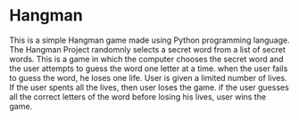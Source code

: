 # Hangman

This is a simple Hangman game made using Python programming language. The Hangman Project randomnly selects a secret word from a list of secret words. This is a game in which the computer chooses the secret word and the user attempts to guess the word one letter at a time. when the user fails to guess the word, he loses one life. User is given a limited number of lives. If the user spents all the lives, then user loses the game. if the user guesses all the correct letters of the word before losing his lives, user wins the game. 